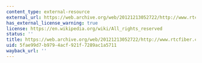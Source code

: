 ```yaml
---
content_type: external-resource
external_url: https://web.archive.org/web/20121213052722/http://www.rtcfiber.com/layout/multiflex3/images/fiber-optics.jpg
has_external_license_warning: true
license: https://en.wikipedia.org/wiki/All_rights_reserved
status: ''
title: https://web.archive.org/web/20121213052722/http://www.rtcfiber.com/layout/multiflex3/images/fiber-optics.jpg
uid: 5fae99d7-b979-4acf-921f-7289ac1a5711
wayback_url: ''
---
```

